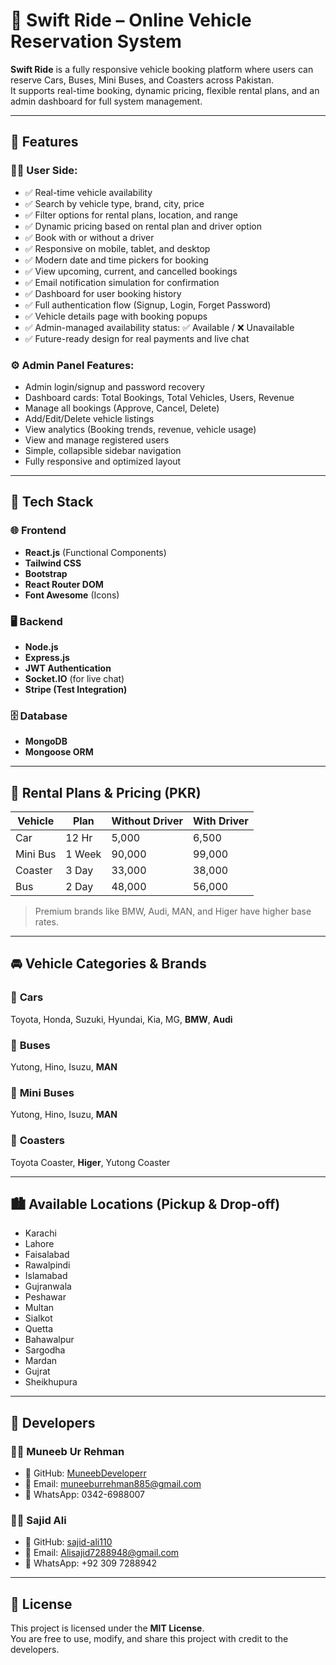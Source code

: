 # 🚗 Swift Ride – Online Vehicle Reservation System

**Swift Ride** is a fully responsive vehicle booking platform where users can reserve Cars, Buses, Mini Buses, and Coasters across Pakistan.  
It supports real-time booking, dynamic pricing, flexible rental plans, and an admin dashboard for full system management.

---

## 📌 Features

### 🧑‍💼 User Side:

- ✅ Real-time vehicle availability
- ✅ Search by vehicle type, brand, city, price
- ✅ Filter options for rental plans, location, and range
- ✅ Dynamic pricing based on rental plan and driver option
- ✅ Book with or without a driver
- ✅ Responsive on mobile, tablet, and desktop
- ✅ Modern date and time pickers for booking
- ✅ View upcoming, current, and cancelled bookings
- ✅ Email notification simulation for confirmation
- ✅ Dashboard for user booking history
- ✅ Full authentication flow (Signup, Login, Forget Password)
- ✅ Vehicle details page with booking popups
- ✅ Admin-managed availability status: ✅ Available / ❌ Unavailable
- ✅ Future-ready design for real payments and live chat

### ⚙️ Admin Panel Features:

- Admin login/signup and password recovery
- Dashboard cards: Total Bookings, Total Vehicles, Users, Revenue
- Manage all bookings (Approve, Cancel, Delete)
- Add/Edit/Delete vehicle listings
- View analytics (Booking trends, revenue, vehicle usage)
- View and manage registered users
- Simple, collapsible sidebar navigation
- Fully responsive and optimized layout

---

## 🧰 Tech Stack

### 🌐 Frontend
- **React.js** (Functional Components)
- **Tailwind CSS**
- **Bootstrap**
- **React Router DOM**
- **Font Awesome** (Icons)

### 🖥️ Backend
- **Node.js**
- **Express.js**
- **JWT Authentication**
- **Socket.IO** (for live chat)
- **Stripe (Test Integration)**

### 🗄️ Database
- **MongoDB**
- **Mongoose ORM**

---

## 💸 Rental Plans & Pricing (PKR)

| Vehicle     | Plan     | Without Driver | With Driver |
|-------------|----------|----------------|-------------|
| Car         | 12 Hr    | 5,000          | 6,500       |
| Mini Bus    | 1 Week   | 90,000         | 99,000      |
| Coaster     | 3 Day    | 33,000         | 38,000      |
| Bus         | 2 Day    | 48,000         | 56,000      |

> Premium brands like BMW, Audi, MAN, and Higer have higher base rates.

---

## 🚘 Vehicle Categories & Brands

### 🚗 **Cars**  
Toyota, Honda, Suzuki, Hyundai, Kia, MG, **BMW**, **Audi**

### 🚌 **Buses**  
Yutong, Hino, Isuzu, **MAN**

### 🚐 **Mini Buses**  
Yutong, Hino, Isuzu, **MAN**

### 🚎 **Coasters**  
Toyota Coaster, **Higer**, Yutong Coaster

---

## 🏙️ Available Locations (Pickup & Drop-off)

- Karachi  
- Lahore  
- Faisalabad  
- Rawalpindi  
- Islamabad  
- Gujranwala  
- Peshawar  
- Multan  
- Sialkot  
- Quetta  
- Bahawalpur  
- Sargodha  
- Mardan  
- Gujrat  
- Sheikhupura

---

## 👥 Developers

### 👨‍💻 Muneeb Ur Rehman

- 🔗 GitHub: [MuneebDeveloperr](https://github.com/MuneebDeveloperr)  
- 📧 Email: muneeburrehman885@gmail.com  
- 📱 WhatsApp: 0342-6988007

### 👨‍💻 Sajid Ali

- 🔗 GitHub: [sajid-ali110](https://github.com/sajid-ali110)  
- 📧 Email: Alisajid7288948@gmail.com  
- 📱 WhatsApp: +92 309 7288942

---

## 📄 License

This project is licensed under the **MIT License**.  
You are free to use, modify, and share this project with credit to the developers.

